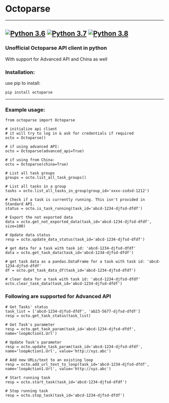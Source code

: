# Octoparse

--------
[![Python 3.6](https://img.shields.io/badge/python-3.6-blue.svg)](https://www.python.org/downloads/release/python-360/)
[![Python 3.7](https://img.shields.io/badge/python-3.7-blue.svg)](https://www.python.org/downloads/release/python-370/)
[![Python 3.8](https://img.shields.io/badge/python-3.8-blue.svg)](https://www.python.org/downloads/release/python-380/)
-------

### Unofficial Octoparse API client in python
With support for Advanced API and China as well


### Installation:
use pip to install:
``` 
pip install octoparse
```
-----------

### Example usage:
```
from octoparse import Octoparse

# initialize api client
# it will try to log in & ask for credentials if required
octo = Octoparse()

# if using advanced API:
octo = Octoparse(advanced_api=True)

# if using from China:
octo = Octoparse(china=True)

# List all task groups
groups = octo.list_all_task_groups()

# List all tasks in a group
tasks = octo.list_all_tasks_in_group(group_id='xxxx-ssdsd-1212')

# Check if a task is currently running. This isn't provided in Standard API.
status = octo.is_task_running(task_id='abcd-1234-djfsd-dfdf')

# Export the not exported data
data = octo.get_not_exported_data(task_id='abcd-1234-djfsd-dfdf', size=100)

# Update data status
resp = octo.update_data_status(task_id='abcd-1234-djfsd-dfdf')

# get data for a task with task id: 'abcd-1234-djfsd-dfdf'
data = octo.get_task_data(task_id='abcd-1234-djfsd-dfdf')

# get task data as a pandas.DataFrame for a task with task id: 'abcd-1234-djfsd-dfdf'
df = octo.get_task_data_df(task_id='abcd-1234-djfsd-dfdf')

# clear data for a task with task id: 'abcd-1234-djfsd-dfdf'
octo.clear_task_data(task_id='abcd-1234-djfsd-dfdf')

```

### Following are supported for Advanced API
```
# Get Tasks' status
task_list = ['abcd-1234-djfsd-dfdf', 'ab23-5677-djfsd-dfdf']
resp = octo.get_task_status(task_list)

# Get Task's parameter
resp = octo.get_task_param(task_id='abcd-1234-djfsd-dfdf', name='loopAction1.Url')

# Update Task's parameter
resp = octo.update_task_param(task_id='abcd-1234-djfsd-dfdf', name='loopAction1.Url', value='http://xyz.abc')

# Add new URLs/text to an existing loop
resp = octo.add_url_text_to_loop(task_id='abcd-1234-djfsd-dfdf', name='loopAction1.Url', value='http://xyz.abc')

# Start running task
resp = octo.start_task(task_id='abcd-1234-djfsd-dfdf')

# Stop running task
resp = octo.stop_task(task_id='abcd-1234-djfsd-dfdf')
```